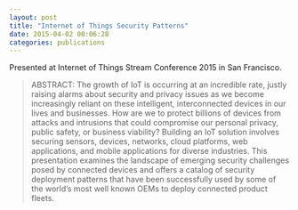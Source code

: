 ```yaml
---
layout: post
title: "Internet of Things Security Patterns"
date: 2015-04-02 00:06:28
categories: publications 
---
```


Presented at Internet of Things Stream Conference 2015 in San Francisco.

> ABSTRACT: The growth of IoT is occurring at an incredible rate, justly raising alarms about security and privacy issues as we become increasingly reliant on these intelligent, interconnected devices in our lives and businesses. How are we to protect billions of devices from attacks and intrusions that could compromise our personal privacy, public safety, or business viability? Building an IoT solution involves securing sensors, devices, networks, cloud platforms, web applications, and mobile applications for diverse industries. This presentation examines the landscape of emerging security challenges posed by connected devices and offers a catalog of security deployment patterns that have been successfully used by some of the world’s most well known OEMs to deploy connected product fleets.

